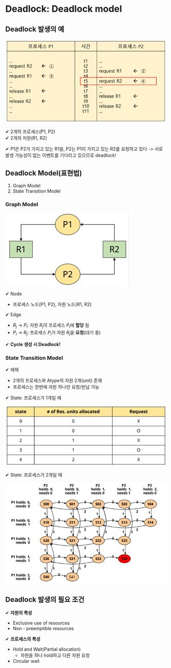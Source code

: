 # Deadlock: Deadlock model

## Deadlock 발생의 예

![](assets/7_2.md/2022-12-21-22-25-33.png)

✔ 2개의 프로세스(P1, P2)  
✔ 2개의 자원(R1, R2)

✔ P1은 P2가 가지고 있는 R1을, P2는 P1이 가지고 있는 R2를 요청하고 있다 -> 서로 발생 가능성이 없는 이벤트를 기다리고 있으므로 deadlock!

## Deadlock Model(표현법)

1. Graph Model
2. State Transition Model

### Graph Model

![](assets/7_2.md/2022-12-21-22-28-35.png)

✔ Node
- 프로세스 노드(P1, P2), 자원 노드(R1, R2)

✔ Edge
- $R_j$ -> $P_i$: 자원 $R_j$이 프로세스 $P_i$에 **할당** 됨
- $P_i$ -> $R_j$: 프로세스 $P_i$가 자원 $R_j$을 **요청**(대기 중)

✔ **Cycle 생성 시 Deadlock!**

### State Transition Model

✔ 에제
- 2개의 프로세스와 Atype의 자원 2개(unit) 존재
- 프로세스는 한번에 자원 하나만 요청/반납 가능

✔ State: 프로세스가 1개일 때

![](assets/7_2.md/2022-12-21-22-33-33.png)

✔ State: 프로세스가 2개일 때

![](assets/7_2.md/2022-12-21-22-33-53.png)

## Deadlock 발생의 필요 조건

✔ **자원의 특성**
- Exclusive use of resources  
- Non - preemptible resources

✔ **프로세스의 특성**
- Hold and Wait(Partial allocation)
  - 자원을 하나 hold하고 다른 자원 요청
- Circular wait
